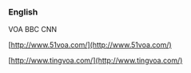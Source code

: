 ### English

VOA  BBC CNN

[http://www.51voa.com/](http://www.51voa.com/)

[http://www.tingvoa.com/](http://www.tingvoa.com/)

